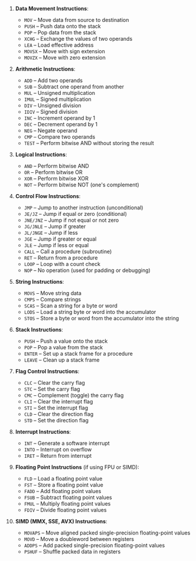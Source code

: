 1. **Data Movement Instructions**:
   - `MOV` – Move data from source to destination
   - `PUSH` – Push data onto the stack
   - `POP` – Pop data from the stack
   - `XCHG` – Exchange the values of two operands
   - `LEA` – Load effective address
   - `MOVSX` – Move with sign extension
   - `MOVZX` – Move with zero extension

2. **Arithmetic Instructions**:
   - `ADD` – Add two operands
   - `SUB` – Subtract one operand from another
   - `MUL` – Unsigned multiplication
   - `IMUL` – Signed multiplication
   - `DIV` – Unsigned division
   - `IDIV` – Signed division
   - `INC` – Increment operand by 1
   - `DEC` – Decrement operand by 1
   - `NEG` – Negate operand
   - `CMP` – Compare two operands
   - `TEST` – Perform bitwise AND without storing the result

3. **Logical Instructions**:
   - `AND` – Perform bitwise AND
   - `OR` – Perform bitwise OR
   - `XOR` – Perform bitwise XOR
   - `NOT` – Perform bitwise NOT (one's complement)

4. **Control Flow Instructions**:
   - `JMP` – Jump to another instruction (unconditional)
   - `JE/JZ` – Jump if equal or zero (conditional)
   - `JNE/JNZ` – Jump if not equal or not zero
   - `JG/JNLE` – Jump if greater
   - `JL/JNGE` – Jump if less
   - `JGE` – Jump if greater or equal
   - `JLE` – Jump if less or equal
   - `CALL` – Call a procedure (subroutine)
   - `RET` – Return from a procedure
   - `LOOP` – Loop with a count check
   - `NOP` – No operation (used for padding or debugging)

5. **String Instructions**:
   - `MOVS` – Move string data
   - `CMPS` – Compare strings
   - `SCAS` – Scan a string for a byte or word
   - `LODS` – Load a string byte or word into the accumulator
   - `STOS` – Store a byte or word from the accumulator into the string

6. **Stack Instructions**:
   - `PUSH` – Push a value onto the stack
   - `POP` – Pop a value from the stack
   - `ENTER` – Set up a stack frame for a procedure
   - `LEAVE` – Clean up a stack frame

7. **Flag Control Instructions**:
   - `CLC` – Clear the carry flag
   - `STC` – Set the carry flag
   - `CMC` – Complement (toggle) the carry flag
   - `CLI` – Clear the interrupt flag
   - `STI` – Set the interrupt flag
   - `CLD` – Clear the direction flag
   - `STD` – Set the direction flag

8. **Interrupt Instructions**:
   - `INT` – Generate a software interrupt
   - `INTO` – Interrupt on overflow
   - `IRET` – Return from interrupt

9. **Floating Point Instructions** (if using FPU or SIMD):
   - `FLD` – Load a floating point value
   - `FST` – Store a floating point value
   - `FADD` – Add floating point values
   - `FSUB` – Subtract floating point values
   - `FMUL` – Multiply floating point values
   - `FDIV` – Divide floating point values

10. **SIMD (MMX, SSE, AVX) Instructions**:
    - `MOVAPS` – Move aligned packed single-precision floating-point values
    - `MOVD` – Move a doubleword between registers
    - `ADDPS` – Add packed single-precision floating-point values
    - `PSHUF` – Shuffle packed data in registers